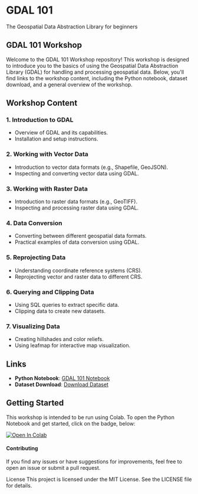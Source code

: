 # GDAL 101
The Geospatial Data Abstraction Library for beginners

## GDAL 101 Workshop

Welcome to the GDAL 101 Workshop repository! This workshop is designed to introduce you to the basics of using the Geospatial Data Abstraction Library (GDAL) for handling and processing geospatial data. Below, you'll find links to the workshop content, including the Python notebook, dataset download, and a general overview of the workshop.

## Workshop Content

### 1. Introduction to GDAL
- Overview of GDAL and its capabilities.
- Installation and setup instructions.

### 2. Working with Vector Data
- Introduction to vector data formats (e.g., Shapefile, GeoJSON).
- Inspecting and converting vector data using GDAL.

### 3. Working with Raster Data
- Introduction to raster data formats (e.g., GeoTIFF).
- Inspecting and processing raster data using GDAL.

### 4. Data Conversion
- Converting between different geospatial data formats.
- Practical examples of data conversion using GDAL.

### 5. Reprojecting Data
- Understanding coordinate reference systems (CRS).
- Reprojecting vector and raster data to different CRS.

### 6. Querying and Clipping Data
- Using SQL queries to extract specific data.
- Clipping data to create new datasets.

### 7. Visualizing Data
- Creating hillshades and color reliefs.
- Using leafmap for interactive map visualization.

## Links

- **Python Notebook**: [GDAL 101 Notebook](./untitled.ipynb)
- **Dataset Download**: [Download Dataset](./data/dataset.zip)

## Getting Started

This workshop is intended to be run using Colab. To open the Python Notebook and get started, click on the badge, below:

<a target="_blank" href="https://colab.research.google.com/github/mapninja/GDAL-101/blob/main/GDAL-101.ipynb">
  <img src="https://colab.research.google.com/assets/colab-badge.svg" alt="Open In Colab"/>
</a>

####  Contributing
If you find any issues or have suggestions for improvements, feel free to open an issue or submit a pull request.

License
This project is licensed under the MIT License. See the LICENSE file for details.